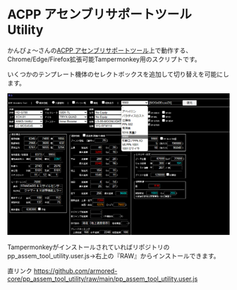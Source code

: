 # ACPP アセンブリサポートツール Utility

かんぴょ〜さんの[ACPP アセンブリサポートツール](https://k-2nd.sakura.ne.jp/ac/report/support_tool/sayhoun.html)上で動作する、Chrome/Edge/Firefox拡張可能Tampermonkey用のスクリプトです。

いくつかのテンプレート機体のセレクトボックスを追加して切り替えを可能にします。

![スクリーンショット](https://raw.githubusercontent.com/armored-core/pp_assem_tool_utility/main/screen-shot.png)

Tampermonkeyがインストールされていればリポジトリのpp_assem_tool_utility.user.js→右上の『RAW』からインストールできます。

直リンク https://github.com/armored-core/pp_assem_tool_utility/raw/main/pp_assem_tool_utility.user.js
